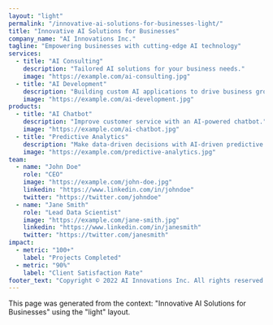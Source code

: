 ```yaml
---
layout: "light"
permalink: "/innovative-ai-solutions-for-businesses-light/"
title: "Innovative AI Solutions for Businesses"
company_name: "AI Innovations Inc."
tagline: "Empowering businesses with cutting-edge AI technology"
services:
  - title: "AI Consulting"
    description: "Tailored AI solutions for your business needs."
    image: "https://example.com/ai-consulting.jpg"
  - title: "AI Development"
    description: "Building custom AI applications to drive business growth."
    image: "https://example.com/ai-development.jpg"
products:
  - title: "AI Chatbot"
    description: "Improve customer service with an AI-powered chatbot."
    image: "https://example.com/ai-chatbot.jpg"
  - title: "Predictive Analytics"
    description: "Make data-driven decisions with AI-driven predictive models."
    image: "https://example.com/predictive-analytics.jpg"
team:
  - name: "John Doe"
    role: "CEO"
    image: "https://example.com/john-doe.jpg"
    linkedin: "https://www.linkedin.com/in/johndoe"
    twitter: "https://twitter.com/johndoe"
  - name: "Jane Smith"
    role: "Lead Data Scientist"
    image: "https://example.com/jane-smith.jpg"
    linkedin: "https://www.linkedin.com/in/janesmith"
    twitter: "https://twitter.com/janesmith"
impact:
  - metric: "100+"
    label: "Projects Completed"
  - metric: "90%"
    label: "Client Satisfaction Rate"
footer_text: "Copyright © 2022 AI Innovations Inc. All rights reserved."
---
```


This page was generated from the context: "Innovative AI Solutions for Businesses" using the "light" layout.